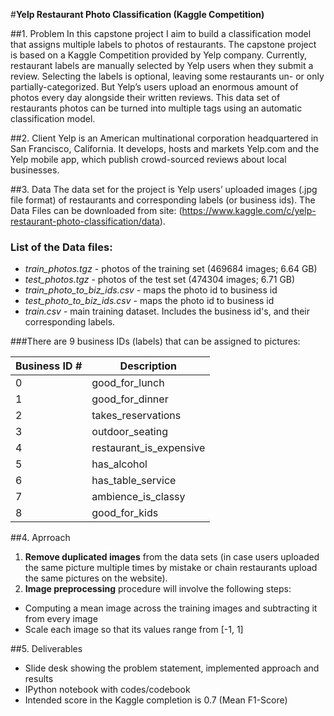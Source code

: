#**Yelp Restaurant Photo Classification (Kaggle Competition)**

##1. Problem
In this capstone project I aim to build a classification model that assigns multiple labels to photos of restaurants. The capstone project is based on a Kaggle Competition provided by Yelp company. 
Currently, restaurant labels are manually selected by Yelp users when they submit a review. Selecting the labels is optional, leaving some restaurants un- or only partially-categorized. But Yelp’s users upload an enormous amount of photos every day alongside their written reviews. This data set of restaurants photos can be turned into multiple tags using an automatic classification model. 

##2. Client
Yelp is an American multinational corporation headquartered in San Francisco, California. It develops, hosts and markets Yelp.com and the Yelp mobile app, which publish crowd-sourced reviews about local businesses.

##3. Data
The data set for the project is Yelp users’ uploaded images (.jpg file format) of restaurants and corresponding labels (or business ids). The Data Files can be downloaded from site: (https://www.kaggle.com/c/yelp-restaurant-photo-classification/data).

### List of the Data files:
 - *train_photos.tgz* - photos of the training set (469684 images; 6.64 GB)
 - *test_photos.tgz* - photos of the test set (474304 images; 6.71 GB)
 - *train_photo_to_biz_ids.csv* - maps the photo id to business id
 - *test_photo_to_biz_ids.csv* - maps the photo id to business id
 - *train.csv* - main training dataset. Includes the business id's, and their corresponding labels. 

###There are 9 business IDs (labels) that can be assigned to pictures:

Business ID # | Description
------------ | -------------
0| good_for_lunch
1| good_for_dinner
2| takes_reservations
3| outdoor_seating
4| restaurant_is_expensive
5| has_alcohol
6| has_table_service
7| ambience_is_classy
8| good_for_kids

##4. Aprroach
1. **Remove duplicated images** from the data sets (in case users uploaded the same picture multiple times by mistake or chain restaurants upload the same pictures on the website). 
2. **Image preprocessing** procedure will involve the following steps:
 - Computing a mean image across the training images and subtracting it from every image
 - Scale each image so that its values range from [-1, 1]



##5. Deliverables

- Slide desk showing the problem statement, implemented approach and results
- IPython notebook with codes/codebook
- Intended score in the Kaggle completion is 0.7 (Mean F1-Score)

